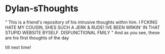# Dylan-sThoughts
"
This is a friend's repository of his intrusive thoughts within him.
I FCKING HATE MY COUSIN, SHES SUCH A JERK & RUDE!
IVE BEEN WRKIN' IN THAT STUPID WEBSITE BYSELF. DISFUNCTIONAL FMILY
"
And as you see, these are his first thoughts of the day

till next time!
